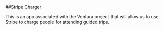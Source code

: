 
##Stripe Charger

This is an app associated with the Ventura project that will allow us to use Stripe to charge people for attending guided trips.
